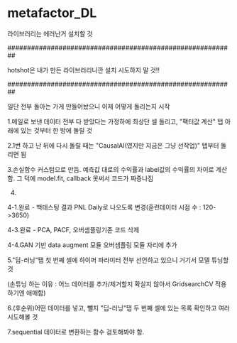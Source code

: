 # metafactor_DL
라이브러리는 에러난거 설치할 것

##########################################################

hotshot은 내가 만든 라이브러리니깐 설치 시도하지 말 것!!

##########################################################

일단 전부 돌아는 가게 만들어놨으니 이제 어떻게 돌리는지 시작

1.메일로 보낸 데이터 전부 다 받았다는 가정하에 최상단 셀 돌리고, "팩터값 계산" 탭 아래에 있는 것부터 한 방에 돌릴 것

2.1번 하고 난 뒤에 다시 돌릴 때는 "CausalAI(였지만 지금은 그냥 선작업)" 탭부터 돌리면 됨

3.손실함수 커스텀으로 만듬. 예측값 대로의 수익률과 label값의 수익률의 차이로 계산함. 그 덕에 model.fit, callback 못써서 코드가 짜증나짐

4.
4-1.완료 - 백테스팅 결과 PNL Daily로 나오도록 변경(훈련데이터 시점 수 : 120->3650)

4-3.완료 - PCA, PACF, 오버샘플링기존 코드 삭제

4-4.GAN 기반 data augment 모듈 오버샘플링 모듈 자리에 추가

5."딥-러닝"탭 첫 번째 셀에 하이퍼 파라미터 전부 선언하고 있으니 거기서 모델 튜닝할 것

(손튜닝 하는 이유 : 어느 데이터를 추가/제거할지 확실지 않아서 GridsearchCV 적용하기엔 애매함)

6.(후순위)어떤 데이터를 넣고, 뺄지 "딥-러닝"탭 두 번째 셀에 있는 목록 확인하고 여러 시도해볼 것

7.sequential 데이터로 변환하는 함수 검토해봐야 함.
